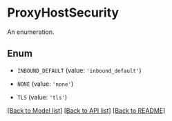 # ProxyHostSecurity

An enumeration.

## Enum

* `INBOUND_DEFAULT` (value: `'inbound_default'`)

* `NONE` (value: `'none'`)

* `TLS` (value: `'tls'`)

[[Back to Model list]](../README.md#documentation-for-models) [[Back to API list]](../README.md#documentation-for-api-endpoints) [[Back to README]](../README.md)


